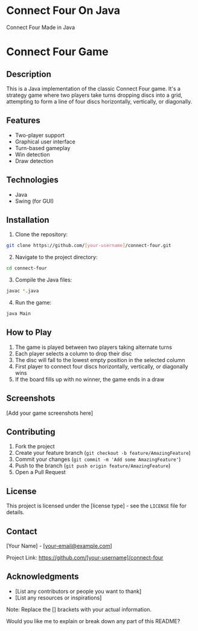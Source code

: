 # Connect Four On Java
 Connect Four Made in Java
# Connect Four Game

## Description
This is a Java implementation of the classic Connect Four game. It's a strategy game where two players take turns dropping discs into a grid, attempting to form a line of four discs horizontally, vertically, or diagonally.

## Features
- Two-player support
- Graphical user interface
- Turn-based gameplay
- Win detection
- Draw detection

## Technologies
- Java
- Swing (for GUI)

## Installation
1. Clone the repository:
```bash
git clone https://github.com/[your-username]/connect-four.git
```
2. Navigate to the project directory:
```bash
cd connect-four
```
3. Compile the Java files:
```bash
javac *.java
```
4. Run the game:
```bash
java Main
```

## How to Play
1. The game is played between two players taking alternate turns
2. Each player selects a column to drop their disc
3. The disc will fall to the lowest empty position in the selected column
4. First player to connect four discs horizontally, vertically, or diagonally wins
5. If the board fills up with no winner, the game ends in a draw

## Screenshots
[Add your game screenshots here]

## Contributing
1. Fork the project
2. Create your feature branch (`git checkout -b feature/AmazingFeature`)
3. Commit your changes (`git commit -m 'Add some AmazingFeature'`)
4. Push to the branch (`git push origin feature/AmazingFeature`)
5. Open a Pull Request

## License
This project is licensed under the [license type] - see the `LICENSE` file for details.

## Contact
[Your Name] - [your-email@example.com]

Project Link: https://github.com/[your-username]/connect-four

## Acknowledgments
- [List any contributors or people you want to thank]
- [List any resources or inspirations]

Note: Replace the [] brackets with your actual information.

Would you like me to explain or break down any part of this README?
